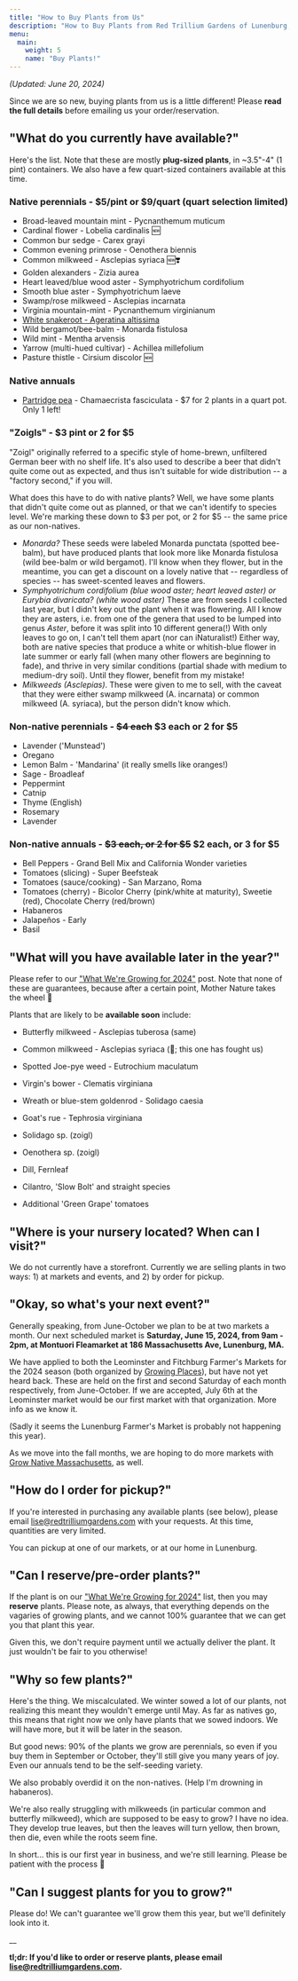 ```yaml
---
title: "How to Buy Plants from Us"
description: "How to Buy Plants from Red Trillium Gardens of Lunenburg, MA"
menu:
  main:
    weight: 5
    name: "Buy Plants!"
---
```


_(Updated: June 20, 2024)_

Since we are so new, buying plants from us is a little different! Please **read the full details** before emailing us your order/reservation. 

## "What do you currently have available?"

Here's the list. Note that these are mostly **plug-sized plants**, in ~3.5"-4" (1 pint) containers. We also have a few quart-sized containers available at this time.

### Native perennials - $5/pint or $9/quart (quart selection limited)

- Broad-leaved mountain mint - Pycnanthemum muticum
- Cardinal flower - Lobelia cardinalis 🆕
- Common bur sedge - Carex grayi
- Common evening primrose - Oenothera biennis
- Common milkweed - Asclepias syriaca  🆕❣️
- Golden alexanders - Zizia aurea
- Heart leaved/blue wood aster - Symphyotrichum cordifolium
- Smooth blue aster - Symphyotrichum laeve
- Swamp/rose milkweed - Asclepias incarnata
- Virginia mountain-mint - Pycnanthemum virginianum
- [White snakeroot - Ageratina altissima](/posts/native-plants/ageratina-altissima/)
- Wild bergamot/bee-balm - Monarda fistulosa
- Wild mint - Mentha arvensis
- Yarrow (multi-hued cultivar) - Achillea millefolium
- Pasture thistle - Cirsium discolor 🆕

### Native annuals
- [Partridge pea](/info-sheets/cha-fas/) - Chamaecrista fasciculata - $7 for 2 plants in a quart pot. Only 1 left!

### "Zoigls" - $3 pint or 2 for $5

"Zoigl" originally referred to a specific style of home-brewn, unfiltered German beer with no shelf life. It's also used to describe a beer that didn't quite come out as expected, and thus isn't suitable for wide distribution -- a "factory second," if you will. 

What does this have to do with native plants? Well, we have some plants that didn't quite come out as planned, or that we can't identify to species level. We're marking these down to $3 per pot, or 2 for $5 -- the same price as our non-natives.

- _Monarda?_ These seeds were labeled Monarda punctata (spotted bee-balm), but have produced plants that look more like Monarda fistulosa (wild bee-balm or wild bergamot). I'll know when they flower, but in the meantime, you can get a discount on a lovely native that -- regardless of species -- has sweet-scented leaves and flowers.
- _Symphyotrichum cordifolium (blue wood aster; heart leaved aster) or Eurybia divaricata? (white wood aster)_ These are from seeds I collected last year, but I didn't key out the plant when it was flowering. All I know they are asters, i.e. from one of the genera that used to be lumped into genus _Aster_, before it was split into 10 different genera(!) With only leaves to go on, I can't tell them apart (nor can iNaturalist!) Either way, both are native species that produce a white or whitish-blue flower in late summer or early fall (when many other flowers are beginning to fade), and thrive in very similar conditions (partial shade with medium to medium-dry soil). Until they flower, benefit from my mistake!
- _Milkweeds (Asclepias)_. These were given to me to sell, with the caveat that they were either swamp milkweed (A. incarnata) or common milkweed (A. syriaca), but the person didn't know which.  

### Non-native perennials - <strike>$4 each</strike> $3 each or 2 for $5
- Lavender ('Munstead')
- Oregano
- Lemon Balm - 'Mandarina' (it really smells like oranges!)
- Sage - Broadleaf
- Peppermint
- Catnip
- Thyme (English)
- Rosemary
- Lavender

### Non-native annuals - <strike>$3 each, or 2 for $5</strike> $2 each, or 3 for $5
- Bell Peppers - Grand Bell Mix and California Wonder varieties
- Tomatoes (slicing) - Super Beefsteak
- Tomatoes (sauce/cooking) - San Marzano, Roma
- Tomatoes (cherry) - Bicolor Cherry (pink/white at maturity), Sweetie (red), Chocolate Cherry (red/brown)
- Habaneros
- Jalapeños - Early
- Basil

## "What will you have available later in the year?"

Please refer to our ["What We're Growing for 2024"](/posts/whats-growing-2024/) post. Note that none of these are guarantees, because after a certain point, Mother Nature takes the wheel 🤣

Plants that are likely to be **available soon** include:

- Butterfly milkweed - Asclepias tuberosa (same)
- Common milkweed - Asclepias syriaca (🤞; this one has fought us)
- Spotted Joe-pye weed - Eutrochium maculatum
- Virgin's bower - Clematis virginiana
- Wreath or blue-stem goldenrod - Solidago caesia
- Goat's rue - Tephrosia virginiana

- Solidago sp. (zoigl)
- Oenothera sp. (zoigl)

- Dill, Fernleaf
- Cilantro, 'Slow Bolt' and straight species
- Additional 'Green Grape' tomatoes

## "Where is your nursery located? When can I visit?"

We do not currently have a storefront. Currently we are selling plants in two ways: 1) at markets and events, and 2) by order for pickup. 

## "Okay, so what's your next event?"

Generally speaking, from June-October we plan to be at two markets a month. Our next scheduled market is **Saturday, June 15, 2024, from 9am - 2pm, at Montuori Fleamarket at 186 Massachusetts Ave, Lunenburg, MA.**

We have applied to both the Leominster and Fitchburg Farmer's Markets for the 2024 season (both organized by [Growing Places](https://growingplaces.org/)), but have not yet heard back. These are held on the first and second Saturday of each month respectively, from June-October. If we are accepted, July 6th at the Leominster market would be our first market with that organization. More info as we know it.

(Sadly it seems the Lunenburg Farmer's Market is probably not happening this year).

As we move into the fall months, we are hoping to do more markets with [Grow Native Massachusetts](https://grownativemass.org/), as well. 

## "How do I order for pickup?"

If you're interested in purchasing any available plants (see below), please email [lise@redtrilliumgardens.com](mailto:lise@redtrilliumgardens.com) with your requests. At this time, quantities are very limited. 

You can pickup at one of our markets, or at our home in Lunenburg. 

## "Can I reserve/pre-order plants?"

If the plant is on our ["What We're Growing for 2024"](/posts/whats-growing-2024/) list, then you may **reserve** plants. Please note, as always, that everything depends on the vagaries of growing plants, and we cannot 100% guarantee that we can get you that plant this year.

Given this, we don't require payment until we actually deliver the plant. It just wouldn't be fair to you otherwise!

## "Why so few plants?"

Here's the thing. We miscalculated. We winter sowed a lot of our plants, not realizing this meant they wouldn't emerge until May. As far as natives go, this means that right now we only have plants that we sowed indoors. We will have more, but it will be later in the season. 

But good news: 90% of the plants we grow are perennials, so even if you buy them in September or October, they'll still give you many years of joy. Even our annuals tend to be the self-seeding variety. 

We also probably overdid it on the non-natives. (Help I'm drowning in habaneros).

We're also really struggling with milkweeds (in particular common and butterfly milkweed), which are supposed to be easy to grow? I have no idea. They develop true leaves, but then the leaves will turn yellow, then brown, then die, even while the roots seem fine. 

In short... this is our first year in business, and we're still learning. Please be patient with the process 🙂

## "Can I suggest plants for you to grow?"

Please do! We can't guarantee we'll grow them this year, but we'll definitely look into it.

__

**tl;dr: If you'd like to order or reserve plants, please email [lise@redtrilliumgardens.com](mailto:lise@redtrilliumgardens.com).**



